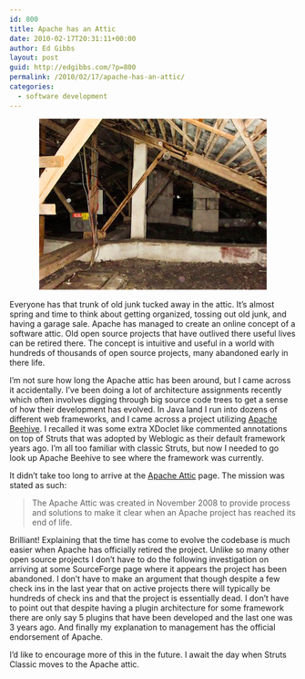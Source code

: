 ```yaml
---
id: 800
title: Apache has an Attic
date: 2010-02-17T20:31:11+00:00
author: Ed Gibbs
layout: post
guid: http://edgibbs.com/?p=800
permalink: /2010/02/17/apache-has-an-attic/
categories:
  - software development
---
```

<div align="center">
  <img src="/images/attic.jpg" /><br /> <!-- http://www.flickr.com/photos/oldcockatoo/4118891245/ -->
</div>

Everyone has that trunk of old junk tucked away in the attic. It&#8217;s almost spring and time to think about getting organized, tossing out old junk, and having a garage sale. Apache has managed to create an online concept of a software attic. Old open source projects that have outlived there useful lives can be retired there. The concept is intuitive and useful in a world with hundreds of thousands of open source projects, many abandoned early in there life.

I&#8217;m not sure how long the Apache attic has been around, but I came across it accidentally. I&#8217;ve been doing a lot of architecture assignments recently which often involves digging through big source code trees to get a sense of how their development has evolved. In Java land I run into dozens of different web frameworks, and I came across a project utilizing [Apache Beehive](http://attic.apache.org/projects/beehive.html). I recalled it was some extra XDoclet like commented annotations on top of Struts that was adopted by Weblogic as their default framework years ago. I&#8217;m all too familiar with classic Struts, but now I needed to go look up Apache Beehive to see where the framework was currently.

It didn&#8217;t take too long to arrive at the [Apache Attic](http://attic.apache.org/) page. The mission was stated as such:

> The Apache Attic was created in November 2008 to provide process and solutions to make it clear when an Apache project has reached its end of life. 

Brilliant! Explaining that the time has come to evolve the codebase is much easier when Apache has officially retired the project. Unlike so many other open source projects I don&#8217;t have to do the following investigation on arriving at some SourceForge page where it appears the project has been abandoned. I don&#8217;t have to make an argument that though despite a few check ins in the last year that on active projects there will typically be hundreds of check ins and that the project is essentially dead. I don&#8217;t have to point out that despite having a plugin architecture for some framework there are only say 5 plugins that have been developed and the last one was 3 years ago. And finally my explanation to management has the official endorsement of Apache.

I&#8217;d like to encourage more of this in the future. I await the day when Struts Classic moves to the Apache attic.